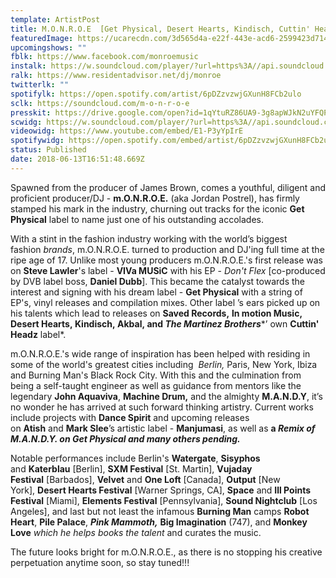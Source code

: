 ```yaml
---
template: ArtistPost
title: M.O.N.R.O.E  [Get Physical, Desert Hearts, Kindisch, Cuttin' Headz]
featuredImage: https://ucarecdn.com/3d565d4a-e22f-443e-acd6-2599423d7149/-/crop/1080x389/84,0/-/preview/
upcomingshows: ""
fblk: https://www.facebook.com/monroemusic
instalk: https://w.soundcloud.com/player/?url=https%3A//api.soundcloud.com/playlists/272359828&color=%23ff5500&auto_play=false&hide_related=false&show_comments=true&show_user=true&show_reposts=false&show_teaser=true&visual=true
ralk: https://www.residentadvisor.net/dj/monroe
twitterlk: ""
spotifylk: https://open.spotify.com/artist/6pDZzvzwjGXunH8FCb2ulo
sclk: https://soundcloud.com/m-o-n-r-o-e
presskit: https://drive.google.com/open?id=1qYtuRZ86UA9-3g8apWJkN2uYFQP_FrQ6
scwidg: https://w.soundcloud.com/player/?url=https%3A//api.soundcloud.com/playlists/272359828&color=%23ff5500&auto_play=false&hide_related=false&show_comments=true&show_user=true&show_reposts=false&show_teaser=true&visual=true
videowidg: https://www.youtube.com/embed/E1-P3yYpIrE
spotifywidg: https://open.spotify.com/embed/artist/6pDZzvzwjGXunH8FCb2ulo
status: Published
date: 2018-06-13T16:51:48.669Z
---
```

Spawned from the producer of James Brown, comes a youthful, diligent and proficient producer/DJ - **m.O.N.R.O.E.** (aka Jordan Postrel), has firmly stamped his mark in the industry, churning out tracks for the iconic **Get Physical** label to name just one of his outstanding accolades.

With a stint in the fashion industry working with the world’s biggest fashion *brands*, m.O.N.R.O.E. turned to production and DJ'ing full time at the ripe age of 17. Unlike most young producers m.O.N.R.O.E.'s first release was on **Steve Lawler**'s label - **VIVa MUSiC** with his EP - *Don't Flex* [co-produced by DVB label boss, **Daniel Dubb**]. This became the catalyst towards the interest and signing with his dream label - **Get Physical** with a string of EP's, vinyl releases and compilation mixes. Other label ’s ears picked up on his talents which lead to releases on **Saved Records,** **ln motion Music, Desert Hearts, Kindisch, Akbal, and *T​he Martinez Brothers****’ own **Cuttin' Headz** label*.  

m.O.N.R.O.E.'s wide range of inspiration has been helped with residing in some of the world's greatest cities including  *Berlin,* Paris, New York, Ibiza and Burning Man's Black Rock City. With this and the culmination from being a self-taught engineer as well as guidance from mentors like the legendary **John Aquaviva**, **Machine Drum,** and the almighty **M.A.N.D.Y**, it’s no wonder he has arrived at such forward thinking artistry. Current works include projects with **Dance Spirit** and upcoming releases on **Atish** and **Mark Slee**’s artistic label - **Manjumasi**, as well as **a *Remix of M.A.N.D.Y. on Get Physical and many others pending.***

Notable performances include Berlin's **Watergate**, **Sisyphos** ​and **Katerblau** \[Berlin], **SXM Festival** \[St. Martin], **Vujaday Festival** \[Barbados], **Velvet** ​and **One Loft** \[Canada], **Output** \[New York], **Desert Hearts Festival** \[Warner Springs, CA], **Space** and **Ill Points Festival** \[Miami], **Elements Festival** \[Pennsylvania], **Sound Nightclub** \[Los Angeles], and last but not least the infamous **Burning Man** camps **Robot Heart**, **Pile Palace**, ***Pink Mammoth,*** **Big Imagination** (747), and **Monkey Love** *which he helps books the talent* and curates the music. 

The future looks bright for m.O.N.R.O.E., as there is no stopping his creative perpetuation anytime soon, so stay tuned!!!